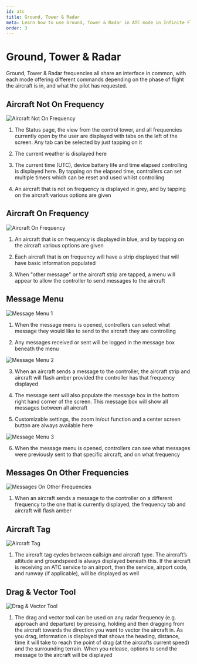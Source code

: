 ```yaml
---
id: atc
title: Ground, Tower & Radar
meta: Learn how to use Ground, Tower & Radar in ATC mode in Infinite Flight.
order: 3
---
```


# Ground, Tower & Radar

Ground, Tower & Radar frequencies all share an interface in common, with each mode offering different commands depending on the phase of flight the aircraft is in, and what the pilot has requested.



## Aircraft Not On Frequency

![Aircraft Not On Frequency](_images/manual/frames/atc-aircraft-not-on-frequency.png)



1. The Status page, the view from the control tower, and all frequencies currently open by the user are displayed with tabs on the left of the screen. Any tab can be selected by just tapping on it

   

2. The current weather is displayed here

   

3. The current time (UTC), device battery life and time elapsed controlling is displayed here. By tapping on the elapsed time, controllers can set multiple timers which can be reset and used whilst controlling

   

4. An aircraft that is not on frequency is displayed in grey, and by tapping on the aircraft various options are given



## Aircraft On Frequency

![Aircraft On Frequency](_images/manual/frames/atc-aircraft-on-frequency.png)



1. An aircraft that is on frequency is displayed in blue, and by tapping on the aircraft various options are given

   

2. Each aircraft that is on frequency will have a strip displayed that will have basic information populated

   

3. When "other message" or the aircraft strip are tapped, a menu will appear to allow the controller to send messages to the aircraft



## Message Menu

![Message Menu 1](_images/manual/frames/atc-message-menu-1.png)



1. When the message menu is opened, controllers can select what message they would like to send to the aircraft they are controlling

   

2. Any messages received or sent will be logged in the message box beneath the menu



![Message Menu 2](_images/manual/frames/atc-message-menu-2.png)



3. When an aircraft sends a message to the controller, the aircraft strip and aircraft will flash amber provided the controller has that frequency displayed

   

4. The message sent will also populate the message box in the bottom right hand corner of the screen. This message box will show all messages between all aircraft

   

5. Customizable settings, the zoom in/out function and a center screen button are always available here



![Message Menu 3](_images/manual/frames/atc-message-menu-3.png)



6. When the message menu is opened, controllers can see what messages were previously sent to that specific aircraft, and on what frequency



## Messages On Other Frequencies

![Messages On Other Frequencies](_images/manual/frames/atc-messages-on-other-frequencies.png)



1. When an aircraft sends a message to the controller on a different frequency to the one that is currently displayed, the frequency tab and aircraft will flash amber



## Aircraft Tag

![Aircraft Tag](_images/manual/frames/atc-aircraft-tag.png)



1. The aircraft tag cycles between callsign and aircraft type. The aircraft’s altitude and groundspeed is always displayed beneath this. If the aircraft is receiving an ATC service to an airport, then the service, airport code, and runway (if applicable), will be displayed as well



## Drag & Vector Tool

![Drag & Vector Tool](_images/manual/frames/atc-drag-and-vector.png)



1. The drag and vector tool can be used on any radar frequency (e.g. approach and departure) by pressing, holding and then dragging from the aircraft towards the direction you want to vector the aircraft in. As you drag, information is displayed that shows the heading, distance, time it will take to reach the point of drag (at the aircrafts current speed) and the surrounding terrain. When you release, options to send the message to the aircraft will be displayed